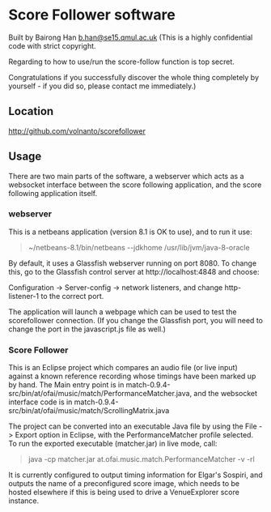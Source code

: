 # Score Follower software
Built by Bairong Han <b.han@se15.qmul.ac.uk>
(This is a highly confidential code with strict copyright.

Regarding to how to use/run the score-follow function is top secret.

Congratulations if you successfully discover the whole thing completely by yourself - if you did so, please contact me immediately.)


## Location
http://github.com/volnanto/scorefollower

## Usage
There are two main parts of the software, a webserver which acts as a websocket interface between the score following application, and the score following application itself.

### webserver

This is a netbeans application (version 8.1 is OK to use), and to run it use:

> ~/netbeans-8.1/bin/netbeans --jdkhome /usr/lib/jvm/java-8-oracle

By default, it uses a Glassfish webserver running on port 8080. To change this, go to the Glassfish control server at http://localhost:4848 and choose:

Configuration -> Server-config -> network listeners, and change http-listener-1 to the correct port.

The application will launch a webpage which can be used to test the scorefollower connection. (If you change the Glassfish port, you will need to change the port in the javascript.js file as well.)

### Score Follower

This is an Eclipse project which compares an audio file (or live input) against a known reference recording whose timings have been marked up by hand. The Main entry point is in match-0.9.4-src/bin/at/ofai/music/match/PerformanceMatcher.java, and the websocket interface code is in match-0.9.4-src/bin/at/ofai/music/match/ScrollingMatrix.java

The project can be converted into an executable Java file by using the File -> Export option in Eclipse, with the PerformanceMatcher profile selected.
To run the exported executable (matcher.jar) in live mode, call:

> java -cp matcher.jar at.ofai.music.match.PerformanceMatcher -v -rl

It is currently configured to output timing information for Elgar's Sospiri, and outputs the name of a preconfigured score image, which needs to be hosted elsewhere if this is being used to drive a VenueExplorer score instance.
